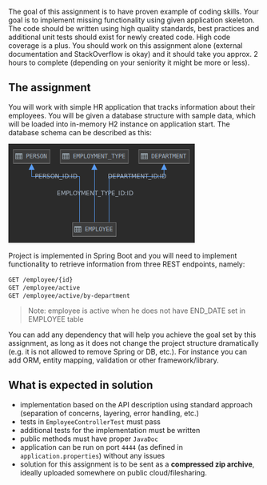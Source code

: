 The goal of this assignment is to have proven example of coding skills. Your goal is to implement missing functionality using given application skeleton. The code should be written using high quality standards, best practices and additional unit tests should exist for newly created code. High code coverage is a plus. You should work on this assignment alone (external documentation and StackOverflow is okay) and it should take you approx. 2 hours to complete (depending on your seniority it might be more or less).

## The assignment

You will work with simple HR application that tracks information about their employees. You will be given a database structure with sample data, which will be loaded into in-memory H2 instance on application start. The database schema can be described as this:

![h2](db.png)

Project is implemented in Spring Boot and you will need to implement functionality to retrieve information from three REST endpoints, namely:

	GET /employee/{id}
	GET /employee/active
	GET /employee/active/by-department

> Note: employee is active when he does not have END_DATE set in EMPLOYEE table

You can add any dependency that will help you achieve the goal set by this assignment, as long as it does not change the project structure dramatically (e.g. it is not allowed to remove Spring or DB, etc.). For instance you can add ORM, entity mapping, validation or other framework/library.

## What is expected in solution

- implementation based on the API description using standard approach (separation of concerns, layering, error handling, etc.)
- tests in `EmployeeControllerTest` must pass
- additional tests for the implementation must be written
- public methods must have proper `JavaDoc`
- application can be run on port `4444` (as defined in `application.properties`) without any issues
- solution for this assignment is to be sent as a **compressed zip archive**, ideally uploaded somewhere on public cloud/filesharing.
